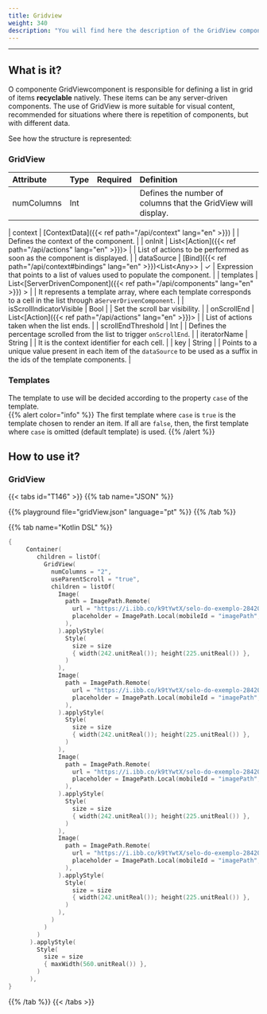 ```yaml
---
title: Gridview
weight: 340
description: "You will find here the description of the GridView component, its attributes and constructors"
---
```


---

## What is it?

O componente GridViewcomponent is responsible for defining a list in grid of items **recyclable** natively. These items can be any server-driven components. The use of GridView is more suitable for visual content, recommended for situations where there is repetition of components, but with different data.

See how the structure is represented:

### GridView

| Attribute         | Type                                                      | Required	 | Definition                                                                                                                           |
| :----------------- | :---------------------------------------------------------- | :---------: | :---------------------------------------------------------------------------------------------------------------------------------- |
| numColumns          |                                      Int            |   | Defines the number of columns that the GridView will display.     


| context            | [ContextData]({{< ref path="/api/context" lang="en" >}})                          |             | Defines the context of the component.                                                                                           |
| onInit             | List&lt;[Action]({{< ref path="/api/actions" lang="en" >}})&gt;                   |             | List of actions to be performed as soon as the component is displayed.                                                          |
| dataSource         | [Bind]({{< ref path="/api/context#bindings" lang="en" >}})&lt;List&lt;Any&gt;&gt; |      ✓      | Expression that points to a list of values used to populate the component.                                                      |
| templates           | List&lt;[ServerDrivenComponent]({{< ref path="/api/components" lang="en" >}}) &gt;  |            | It represents a template array, where each template corresponds to a cell in the list through a`ServerDrivenComponent`.                                                          |
| isScrollIndicatorVisible | Bool | | Set the scroll bar visibility. |
| onScrollEnd        | List&lt;[Action]({{< ref path="/api/actions" lang="en" >}})&gt;                   |             | List of actions taken when the list ends.                                                                                       |
| scrollEndThreshold | Int                                                       |             | Defines the percentage scrolled from the list to trigger `onScrollEnd`.                                                         |
| iteratorName       | String                                                    |             | It is the context identifier for each cell.                                                                                     |
| key                | String                                                    |             | Points to a unique value present in each item of the `dataSource` to be used as a suffix in the ids of the template components. |

### Templates

  The template to use will be decided according to the property `case` of the template.  
{{% alert color="info" %}}
 The first template where `case` is `true` is the template chosen to render an item.
 If all are `false`, then, the first template where `case` is omitted (default template) is used.
{{% /alert %}}

## How to use it?

### GridView

{{< tabs id="T146" >}}
{{% tab name="JSON" %}}

<!-- json-playground:listView.json
{
  "_beagleComponent_": "beagle:container",
  "style": {
    "size": {
      "maxWidth": {
        "value": 560,
        "type": "REAL"
      }
    }
  },
  "children": [
    {
      "_beagleComponent_": "beagle:gridview",
      "numColumns": 2,
      "useParentScroll": true,
      "children": [
        {
          "_beagleComponent_": "beagle:image",
          "path": {
            "_beagleImagePath_": "remote",
            "url": "https://i.ibb.co/rvRN9kv/logo.png"
          },
          "style": {
            "size": {
              "width": {
                "value": 242,
                "type": "REAL"
              },
              "height": {
                "value": 225,
                "type": "REAL"
              }
            }
          }
        },
        {
          "_beagleComponent_": "beagle:image",
          "path": {
            "_beagleImagePath_": "remote",
            "url": "https://i.ibb.co/rvRN9kv/logo.png"
          },
          "style": {
            "size": {
              "width": {
                "value": 242,
                "type": "REAL"
              },
              "height": {
                "value": 225,
                "type": "REAL"
              }
            }
          }
        },
        {
          "_beagleComponent_": "beagle:image",
          "path": {
            "_beagleImagePath_": "remote",
            "url": "https://i.ibb.co/rvRN9kv/logo.png"
          },
          "style": {
            "size": {
              "width": {
                "value": 242,
                "type": "REAL"
              },
              "height": {
                "value": 225,
                "type": "REAL"
              }
            }
          }
        },
        {
          "_beagleComponent_": "beagle:image",
          "path": {
            "_beagleImagePath_": "remote",
            "url": "https://i.ibb.co/rvRN9kv/logo.png"
          },
          "style": {
            "size": {
              "width": {
                "value": 242,
                "type": "REAL"
              },
              "height": {
                "value": 225,
                "type": "REAL"
              }
            }
          }
        }
      ]
    }
  ]
}
-->

{{% playground file="gridView.json" language="pt" %}}
{{% /tab %}}

{{% tab name="Kotlin DSL" %}}

```kotlin
{
     Container(
        children = listOf(
          GridView(
            numColumns = "2",
            useParentScroll = "true",
            children = listOf(
              Image(
                path = ImagePath.Remote(
                  url = "https://i.ibb.co/k9tYwtX/selo-do-exemplo-28420393.jpg",
                  placeholder = ImagePath.Local(mobileId = "imagePath", webUrl = "/imagePath.png")
                ),
              ).applyStyle(
                Style(
                  size = size
                  { width(242.unitReal()); height(225.unitReal()) },
                )
              ),
              Image(
                path = ImagePath.Remote(
                  url = "https://i.ibb.co/k9tYwtX/selo-do-exemplo-28420393.jpg",
                  placeholder = ImagePath.Local(mobileId = "imagePath", webUrl = "/imagePath.png")
                ),
              ).applyStyle(
                Style(
                  size = size
                  { width(242.unitReal()); height(225.unitReal()) },
                )
              ),
              Image(
                path = ImagePath.Remote(
                  url = "https://i.ibb.co/k9tYwtX/selo-do-exemplo-28420393.jpg",
                  placeholder = ImagePath.Local(mobileId = "imagePath", webUrl = "/imagePath.png")
                ),
              ).applyStyle(
                Style(
                  size = size
                  { width(242.unitReal()); height(225.unitReal()) },
                )
              ),
              Image(
                path = ImagePath.Remote(
                  url = "https://i.ibb.co/k9tYwtX/selo-do-exemplo-28420393.jpg",
                  placeholder = ImagePath.Local(mobileId = "imagePath", webUrl = "/imagePath.png")
                ),
              ).applyStyle(
                Style(
                  size = size
                  { width(242.unitReal()); height(225.unitReal()) },
                )
              ),
            )
          )
        )
      ).applyStyle(
        Style(
          size = size
          { maxWidth(560.unitReal()) },
        )
      ),
}
```

{{% /tab %}}
{{< /tabs >}}


